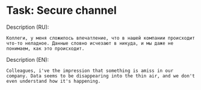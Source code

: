 # Task: Secure channel

Description (RU):

```
Коллеги, у меня сложилось впечатление, что в нашей компании происходит что-то неладное. Данные словно исчезают в никуда, и мы даже не понимаем, как это происходит.
```

Description (EN):

```
Colleagues, i've the impression that something is amiss in our company. Data seems to be disappearing into the thin air, and we don't even understand how it's happening.
```